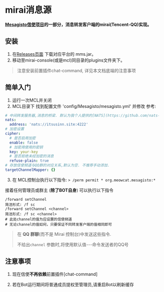 # mirai消息源
**[Mesagisto信使项目](https://github.com/MeowCat-Studio/mesagisto)的一部分，消息转发客户端的mirai(Tencent-QQ)实现。**

## 安装
  1. 在[Releases页面](https://github.com/MeowCat-Studio/mirai-message-source/releases) 下载对应平台的 mms.jar。
  2. 移动至mirai-console(或是mcl)同目录的plugins文件夹下。
  > 注意安装前置插件chat-command, 详见本文档底端的注意事项
## 简单入门
 1. 运行一次MCL并关闭
 2. MCL目录下 找到配置文件 'config/Mesagisto/mesagisto.yml' 并修改
 参考:
 ```yaml
 # 中间转发服务器,消息的桥梁. 默认为我个人提供的[NATS](https://github.com/nats-io/nats-server)服务器
 nats:
   address: 'nats://itsusinn.site:4222'
# 加密设置
 cipher:
   # 是否启用加密
   enable: false
   # 加密用使用的密钥
   key: your-key
   # 是否拒绝未经加密的消息
   refuse-plain: true
 # 存放信使频道与QQ群的对应关系,默认为空. 不推荐手动添加.
 targetChannelMapper: {}
 ```

 3. 在 MCL控制台执行以下指令:
   `> /perm permit * org.meowcat.mesagisto:*`

  接着任何管理员或群主 (**除了BOT自身**) 可以执行以下指令
 ```shell
 /forward setChannel
 简洁形式: /f sc
 /forward setChannel <channel>
 简洁形式: /f sc <channel>
 # 此处channel的值为应设置的信使频道
 # 无论channel的值如何，只要保证不同转发客户端的值相同即可
 ```
 > 在 **QQ 群聊**(而不是 Mirai 控制台)中发送这些指令.
 >
 > 不给出`channel` 参数时,将使用默认值---命令发送者的QQ号

## 注意事项

  1. 现在信使**不再依赖**前置插件[chat-command]


  2. 若在Bot运行期间将普通成员提权至管理员,请重启Bot以刷新缓存

